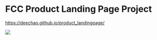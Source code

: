# FCC Product Landing Page Project
https://deechao.github.io/product_landingpage/

![](https://i.ibb.co/7prFDSc/FCC-Productlandingpage.png)

